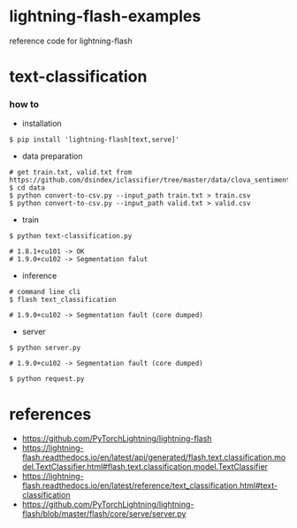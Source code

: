 # lightning-flash-examples

reference code for lightning-flash

# text-classification

### how to

- installation
```
$ pip install 'lightning-flash[text,serve]'
```

- data preparation
```
# get train.txt, valid.txt from https://github.com/dsindex/iclassifier/tree/master/data/clova_sentiments
$ cd data
$ python convert-to-csv.py --input_path train.txt > train.csv
$ python convert-to-csv.py --input_path valid.txt > valid.csv
```

- train
```
$ python text-classification.py

# 1.8.1+cu101 -> OK
# 1.9.0+cu102 -> Segmentation falut
```

- inference
```
# command line cli
$ flash text_classification

# 1.9.0+cu102 -> Segmentation fault (core dumped)
```

- server
```
$ python server.py

# 1.9.0+cu102 -> Segmentation fault (core dumped)

$ python request.py

```

# references

- https://github.com/PyTorchLightning/lightning-flash
- https://lightning-flash.readthedocs.io/en/latest/api/generated/flash.text.classification.model.TextClassifier.html#flash.text.classification.model.TextClassifier
- https://lightning-flash.readthedocs.io/en/latest/reference/text_classification.html#text-classification
- https://github.com/PyTorchLightning/lightning-flash/blob/master/flash/core/serve/server.py
